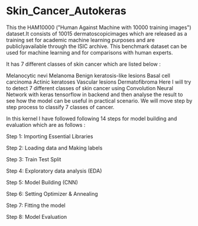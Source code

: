 # Skin_Cancer_Autokeras
This the HAM10000 ("Human Against Machine with 10000 training images") dataset.It consists of 10015 dermatoscopicimages which are released as a training set for academic machine learning purposes and are publiclyavailable through the ISIC archive. This benchmark dataset can be used for machine learning and for comparisons with human experts.

It has 7 different classes of skin cancer which are listed below :

Melanocytic nevi
Melanoma
Benign keratosis-like lesions
Basal cell carcinoma
Actinic keratoses
Vascular lesions
Dermatofibroma
Here I will try to detect 7 different classes of skin cancer using Convolution Neural Network with keras tensorflow in backend and then analyse the result to see how the model can be useful in practical scenario. We will move step by step process to classify 7 classes of cancer.

In this kernel I have followed following 14 steps for model building and evaluation which are as follows :

Step 1: Importing Essential Libraries

Step 2: Loading data and Making labels

Step 3: Train Test Split

Step 4: Exploratory data analysis (EDA)

Step 5: Model Building (CNN)

Step 6: Setting Optimizer & Annealing

Step 7: Fitting the model

Step 8: Model Evaluation
